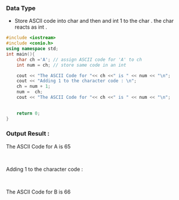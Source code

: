 ### Data Type 
- Store ASCII code into char and then and int 1 to the char . the char reacts as int .


```cpp
#include <iostream>
#include <conio.h>
using namespace std;
int main(){
    char ch ='A'; // assign ASCII code for 'A' to ch
    int num = ch; // store same code in an int

    cout << "The ASCII Code for "<< ch <<" is " << num << "\n";
    cout << "Adding 1 to the character code : \n";
    ch = num + 1;
    num =  ch;
    cout << "The ASCII Code for "<< ch <<" is " << num << "\n";
    

    return 0;
}
```
### Output Result :
<p> The ASCII Code for A is 65 </p><br>
<p> Adding 1 to the character code : </p><br>
<p> The ASCII Code for B is 66 </p><br>
